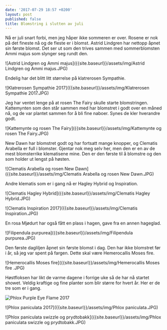 ```yaml
---
date: '2017-07-29 18:57 +0200'
layout: post
published: false
title: Blomstring i slutten av juli
---
```



Nå er juli snart forbi, men jeg håper ikke sommeren er over.
Rosene er nok på det fineste nå og de fleste er i blomst. Astrid Lindgren har nettopp åpnet sin første blomst. Det ser ut som den trives sammen med sommerblomsten Ammi majus som slynger seg rundt den.

![Astrid Lindgren og Ammi majus]({{site.baseurl}}/assets/img/Astrid Lindgren og Ammi majus.JPG)

Endelig har det blitt litt størrelse på klatrerosen Sympathie. 

![Klatrerosen Sympathie 2017]({{site.baseurl}}/assets/img/Klatrerosen Sympathie 2017.JPG)

<!--more-->

Jeg har ventet lenge på at rosen The Fairy skulle starte blomstringen. Kattemynten som den står sammen med har blomstret i godt over en måned nå, og de var plantet sammen for å bli fine naboer. Synes de kler hverandre godt.

![Kattemynte og rosen The Fairy]({{site.baseurl}}/assets/img/Kattemynte og rosen The Fairy.JPG)

New Dawn har blomstret godt og har fortsatt mange knopper, og Clematis Arabella er full i blomster. Gjentar nok meg selv her, men den er en av de mest blomsterrike klematisene mine. Den er den første til å blomstre og den som holder ut lengst på høsten.

![Clematis Arabella og rosen New Dawn]({{site.baseurl}}/assets/img/Clematis Arabella og rosen New Dawn.JPG)

Andre klematis som er i gang nå er Hagley Hybrid og Inspiration.

![Clematis Hagley Hybrid]({{site.baseurl}}/assets/img/Clematis Hagley Hybrid.JPG)

![Clematis Inspiration 2017]({{site.baseurl}}/assets/img/Clematis Inspiration.JPG)

En rosa Mjødurt har også fått en plass i hagen, gave fra en annen hageglad. 

![Filipendula purpurea]({{site.baseurl}}/assets/img/Filipendula purpurea.JPG)

Den første dagliljen åpnet sin første blomst i dag. Den har ikke blomstret før i år, så jeg var spent på fargen. Dette skal være Hemerocallis Moses fire. 

![Hemerocallis Moses fire]({{site.baseurl}}/assets/img/Hemerocallis Moses fire  .JPG)

Høstfloksen har likt de varme dagene i forrige uke så de har nå startet showet. Veldig kraftige og fine planter som blir større for hvert år. Her er de tre som er i gang. 

![Phlox Purple Eye Flame 2017]({{site.baseurl}}/assets/img/Phlox%20Purple%20Eye%20Flame.JPG)

![Phlox paniculata 2017]({{site.baseurl}}/assets/img/Phlox paniculata.JPG)

![Phlox paniculata swizzle og prydtobakk]({{site.baseurl}}/assets/img/Phlox paniculata swizzle og prydtobakk.JPG)

